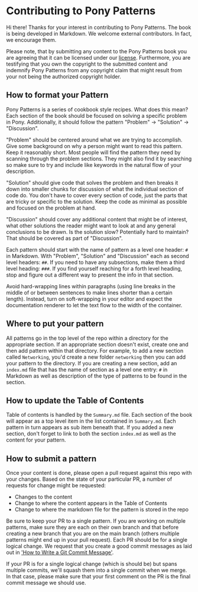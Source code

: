 # Contributing to Pony Patterns

Hi there! Thanks for your interest in contributing to Pony Patterns. The book is being developed in Markdown. We welcome external contributors. In fact, we encourage them.

Please note, that by submitting any content to the Pony Patterns book you are agreeing that it can be licensed under our [license](LICENSE.md). Furthermore, you are testifying that you own the copyright to the submitted content and indemnify Pony Patterns from any copyright claim that might result from your not being the authorized copyright holder.

## How to format your Pattern

Pony Patterns is a series of cookbook style recipes. What does this mean? Each section of the book should be focused on solving a specific problem in Pony. Additionally, it should follow the pattern "Problem" -> "Solution" -> "Discussion".

"Problem" should be centered around what we are trying to accomplish. Give some background on why a person might want to read this pattern. Keep it reasonably short. Most people will find the pattern they need by scanning through the problem sections. They might also find it by searching so make sure to try and include like keywords in the natural flow of your description.

"Solution" should give code that solves the problem and then breaks it down into smaller chunks for discussion of what the individual section of code do. You don't have to cover every section of code, just the parts that are tricky or specific to the solution. Keep the code as minimal as possible and focused on the problem at hand.

"Discussion" should cover any additional content that might be of interest, what other solutions the reader might want to look at and any general conclusions to be drawn. Is the solution slow? Potentially hard to maintain? That should be covered as part of "Discussion".

Each pattern should start with the name of pattern as a level one header: `#` in Markdown. With "Problem", "Solution" and "Discussion" each as second level headers: `##`. If you need to have any subsections, make them a third level heading: `###`. If you find yourself reaching for a forth level heading, stop and figure out a different way to present the info in that section.

Avoid hard-wrapping lines within paragraphs (using line breaks in the middle of or between sentences to make lines shorter than a certain length). Instead, turn on soft-wrapping in your editor and expect the documentation renderer to let the text flow to the width of the container.

## Where to put your pattern

All patterns go in the top level of the repo within a directory for the appropriate section. If an appropriate section doesn't exist, create one and then add pattern within that directory. For example, to add a new section called `Networking`, you'd create a new folder `networking` then you can add your pattern to the directory. If you are creating a new section, add an `index.md` file that has the name of section as a level one entry: `#` in Markdown as well as description of the type of patterns to be found in the section.

## How to update the Table of Contents

Table of contents is handled by the `Summary.md` file. Each section of the book will appear as a top level item in the list contained in `Summary.md`. Each pattern in turn appears as sub item beneath that. If you added a new section, don't forget to link to both the section `index.md` as well as the content for your pattern.

## How to submit a pattern

Once your content is done, please open a pull request against this repo with your changes. Based on the state of your particular PR, a number of requests for change might be requested:

* Changes to the content
* Change to where the content appears in the Table of Contents
* Change to where the markdown file for the pattern is stored in the repo

Be sure to keep your PR to a single pattern. If you are working on multiple patterns, make sure they are each on their own branch and that before creating a new branch that you are on the main branch (others multiple patterns might end up in your pull request). Each PR should be for a single logical change. We request that you create a good commit messages as laid out in  ['How to Write a Git Commit Message'](http://chris.beams.io/posts/git-commit/).

If your PR is for a single logical change (which is should be) but spans multiple commits, we'll squash them into a single commit when we merge. In that case, please make sure that your first comment on the PR is the final commit message we should use.
